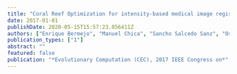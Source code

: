 ```yaml
---
title: "Coral Reef Optimization for intensity-based medical image registration"
date: 2017-01-01
publishDate: 2020-05-15T15:57:23.056411Z
authors: ["Enrique Bermejo", "Manuel Chica", "Sancho Salcedo Sanz", "Oscar Cordón"]
publication_types: ["1"]
abstract: ""
featured: false
publication: "*Evolutionary Computation (CEC), 2017 IEEE Congress on*"
---
```



